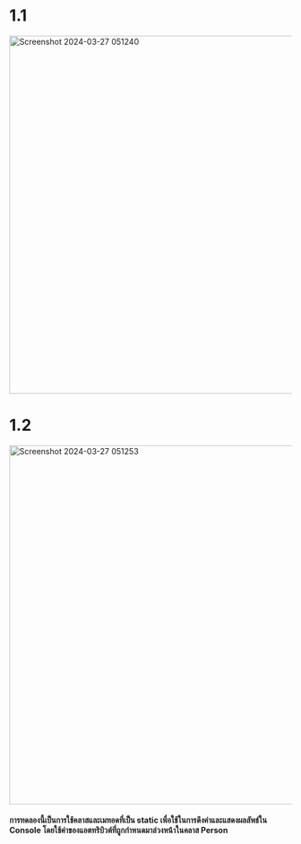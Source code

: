 # 1.1
<img width="638" alt="Screenshot 2024-03-27 051240" src="https://github.com/anndyyzzz/03376836-OOP-2566-Lab-06/assets/144866059/3ea3de17-4738-48a6-be4c-5dd933c22b44">

# 1.2
<img width="640" alt="Screenshot 2024-03-27 051253" src="https://github.com/anndyyzzz/03376836-OOP-2566-Lab-06/assets/144866059/b35388ab-a4e9-45ce-9517-c54693de0af9">

#### การทดลองนี้เป็นการใช้คลาสและเมทอดที่เป็น static เพื่อใช้ในการดึงค่าและแสดงผลลัพธ์ใน Console โดยใช้ค่าของแอตทริบิวต์ที่ถูกกำหนดมาล่วงหน้าในคลาส Person
